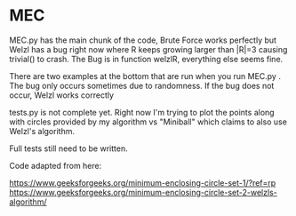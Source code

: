# MEC

MEC.py has the main chunk of the code, Brute Force works perfectly but Welzl has a bug right now where R keeps growing larger than |R|=3 causing trivial() to crash. The Bug is in function welzlR, everything else seems fine. 

There are two examples at the bottom that are run when you run MEC.py . The bug only occurs sometimes due to randomness. If the bug does not occur, Welzl works correctly



tests.py is not complete yet. Right now I'm trying to plot the points along with circles provided by my algorithm vs "Miniball" which claims to also use Welzl's algorithm. 

Full tests still need to be written.


Code adapted from here:

https://www.geeksforgeeks.org/minimum-enclosing-circle-set-1/?ref=rp
https://www.geeksforgeeks.org/minimum-enclosing-circle-set-2-welzls-algorithm/
